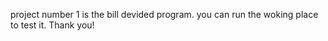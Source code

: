
project number 1 is the bill devided program. 
you can run the woking place to test it. Thank you!

